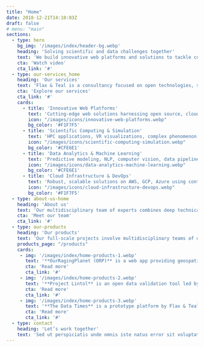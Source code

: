 ```yaml
---
title: "Home"
date: 2018-12-21T14:10:03Z
draft: false
# menu: "main"
sections:
  - type: hero
    bg_img: '/images/index/header-bg.webp'
    heading: 'Solving scientific and data challenges together'
    text: 'We build innovative web platforms and solutions to tackle complex data and scientific challenges across diverse domains. Leveraging open source technologies, cloud infrastructure, and cutting-edge approaches like machine learning and scientific computing, we collaborate with clients to develop tailored solutions that drive progress and create value.'
    cta: 'Watch video'
    cta_link: '#'
  - type: our-services_home
    heading: 'Our services'
    text: 'Flax & Teal is a consultancy focused on open technologies, serving public and private sectors through web-based solutions in computational engineering, geospatial analysis, and data science. <br> Part of the Avata Industries consortium, we build openly-licensed products and tools, often web platforms analyzing open data, geography, and physics. With industry and academic expertise, we support R&D projects, including Horizon 2020 and InnovateUK, and are certified Arches providers for cultural heritage management.'
    cta: 'Explore our services'
    cta_link: '#'
    cards:
      - title: 'Innovative Web Platforms'
        text: 'Cutting-edge web solutions harnessing open source, cloud, and advanced analytics.'
        icon: "/images/icons/innovative-web-platforms.webp"
        bg_color: '#F1F7F5'
      - title: 'Scientific Computing & Simulation'
        text: 'HPC applications, VR visualizations, complex phenomenon modeling using custom algorithms.'
        icon: "/images/icons/scientific-computing-simulation.webp"
        bg_color: '#CFE6E1'
      - title: 'Data Analytics & Machine Learning'
        text: 'Predictive modeling, NLP, computer vision, data pipelines for insights and decision-making.'
        icon: "/images/icons/data-analytics-machine-learning.webp"
        bg_color: '#CFE6E1'
      - title: 'Cloud Infrastructure & DevOps'
        text: 'Robust, scalable solutions on AWS, GCP, Azure using containers, Kubernetes, cloud-native architectures.'
        icon: "/images/icons/cloud-infrastructure-devops.webp"
        bg_color: '#F1F7F5'
  - type: about-us-home
    heading: 'About us'
    text: 'Our multidisciplinary team of experts combines deep technical knowledge with domain expertise to deliver innovative, tailored solutions. We pride ourselves on our commitment to open source collaboration, sustainable development practices, and cutting-edge research and development.'
    cta: 'Meet our team'
    cta_link: '#'
  - type: our-products
    heading: 'Our products'
    text: 'Our full-scale projects involve multidisciplinary teams of designers, media specialists, developers, app and mobile experts, infrastructure engineers, analysts and data scientists assembled as needed. Explore a few of our recent projects:'
    products_page: "/products"
    cards:
     - img: '/images/index/home-products-1.webp'
       text: '**OurRagingPlanet (ORP)** is a web app providing geospatial risk simulations to help organisations model and prepare for potential disruptions caused by extreme events like supply chain crises, natural disasters and more.'
       cta: 'Read more'
       cta_link: '#'
     - img: '/images/index/home-products-2.webp'
       text: '**Project Lintol** is an open data validation tool led by Flax & Teal that acts like a grammar checker by integrating with existing platforms to identify potential issues in datasets before public release.'
       cta: 'Read more'
       cta_link: '#'
     - img: '/images/index/home-products-3.webp'
       text: '**The Data Times** is a prototype platform by Flax & Teal to help journalists discover local datasets and build data-driven stories.'
       cta: 'Read more'
       cta_link: '#'
  - type: contact
    heading: 'Let’s work together'
    text: 'Sed ut perspiciatis unde omnis iste natus error sit voluptatem accusantium doloremque laudantium, totam rem aperiam, eaque ipsa quae ab illo'
---
```


